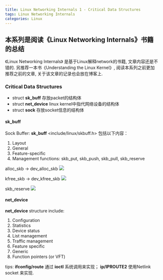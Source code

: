 ```yaml
---
title: Linux Networking Internals 1 - Critical Data Structures
tags: Linux Networking Internals
categories: Linux
---
```


## 本系列是阅读《Linux Networking Internals》书籍的总结
《Linux Networking Internals》 是基于Linux解释network的书籍, 文章内容还是不错的.
另推荐一本书《Understanding the Linux Kernel》, 阅读本系列之前更加推荐之前的文章, 关于该文章的记录也会放在博客上.

### Critical Data Structures
*  struct __sk_buff__
存放packet的结构体
*  struct __net_device__
linux kernel中指代网络设备的结构体
*  struct __sock__
存放socket信息的结构体

#### sk_buff
Sock Buffer: __sk_buff__    <include/linux/skbuff.h>
包括以下内容：
1. Layout
2. General
3. Feature-specific
4. Management functions:  skb_put, skb_push, skb_pull, skb_reserve


alloc_skb -> dev_alloc_skb
![](/images/Linux_network_internal_skbuff.png)

kfree_skb -> dev_kfree_skb
![](/images/Linux_netwirk_internal_skbuff_kfree.png)

skb_reserve
![](/images/Linux_network_internal_skbuff_reserve.png)

#### net_device
__net_device__ structure include:
1. Configuration
2. Statistics
3. Device status
4. List management
5. Traffic management
6. Feature specific
7. Generic
8. Function pointers (or VFT)

tips: __ifconfig/route__ 通过 __ioctl__ 系统调用来实现； __ip/IPROUTE2__ 使用Netlink socket 来实现.
